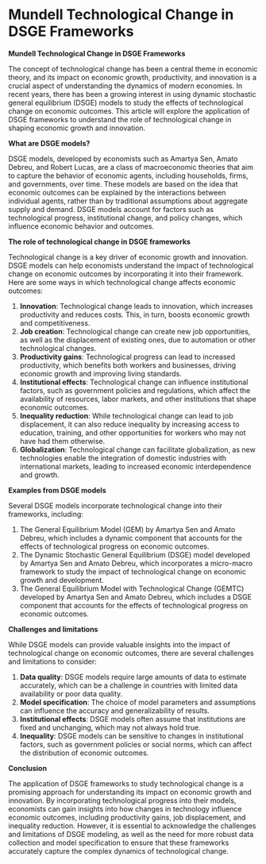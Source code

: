 # Mundell Technological Change in DSGE Frameworks

**Mundell Technological Change in DSGE Frameworks**

The concept of technological change has been a central theme in economic theory, and its impact on economic growth, productivity, and innovation is a crucial aspect of understanding the dynamics of modern economies. In recent years, there has been a growing interest in using dynamic stochastic general equilibrium (DSGE) models to study the effects of technological change on economic outcomes. This article will explore the application of DSGE frameworks to understand the role of technological change in shaping economic growth and innovation.

**What are DSGE models?**

DSGE models, developed by economists such as Amartya Sen, Amato Debreu, and Robert Lucas, are a class of macroeconomic theories that aim to capture the behavior of economic agents, including households, firms, and governments, over time. These models are based on the idea that economic outcomes can be explained by the interactions between individual agents, rather than by traditional assumptions about aggregate supply and demand. DSGE models account for factors such as technological progress, institutional change, and policy changes, which influence economic behavior and outcomes.

**The role of technological change in DSGE frameworks**

Technological change is a key driver of economic growth and innovation. DSGE models can help economists understand the impact of technological change on economic outcomes by incorporating it into their framework. Here are some ways in which technological change affects economic outcomes:

1. **Innovation**: Technological change leads to innovation, which increases productivity and reduces costs. This, in turn, boosts economic growth and competitiveness.
2. **Job creation**: Technological change can create new job opportunities, as well as the displacement of existing ones, due to automation or other technological changes.
3. **Productivity gains**: Technological progress can lead to increased productivity, which benefits both workers and businesses, driving economic growth and improving living standards.
4. **Institutional effects**: Technological change can influence institutional factors, such as government policies and regulations, which affect the availability of resources, labor markets, and other institutions that shape economic outcomes.
5. **Inequality reduction**: While technological change can lead to job displacement, it can also reduce inequality by increasing access to education, training, and other opportunities for workers who may not have had them otherwise.
6. **Globalization**: Technological change can facilitate globalization, as new technologies enable the integration of domestic industries with international markets, leading to increased economic interdependence and growth.

**Examples from DSGE models**

Several DSGE models incorporate technological change into their frameworks, including:

1. The General Equilibrium Model (GEM) by Amartya Sen and Amato Debreu, which includes a dynamic component that accounts for the effects of technological progress on economic outcomes.
2. The Dynamic Stochastic General Equilibrium (DSGE) model developed by Amartya Sen and Amato Debreu, which incorporates a micro-macro framework to study the impact of technological change on economic growth and development.
3. The General Equilibrium Model with Technological Change (GEMTC) developed by Amartya Sen and Amato Debreu, which includes a DSGE component that accounts for the effects of technological progress on economic outcomes.

**Challenges and limitations**

While DSGE models can provide valuable insights into the impact of technological change on economic outcomes, there are several challenges and limitations to consider:

1. **Data quality**: DSGE models require large amounts of data to estimate accurately, which can be a challenge in countries with limited data availability or poor data quality.
2. **Model specification**: The choice of model parameters and assumptions can influence the accuracy and generalizability of results.
3. **Institutional effects**: DSGE models often assume that institutions are fixed and unchanging, which may not always hold true.
4. **Inequality**: DSGE models can be sensitive to changes in institutional factors, such as government policies or social norms, which can affect the distribution of economic outcomes.

**Conclusion**

The application of DSGE frameworks to study technological change is a promising approach for understanding its impact on economic growth and innovation. By incorporating technological progress into their models, economists can gain insights into how changes in technology influence economic outcomes, including productivity gains, job displacement, and inequality reduction. However, it is essential to acknowledge the challenges and limitations of DSGE modeling, as well as the need for more robust data collection and model specification to ensure that these frameworks accurately capture the complex dynamics of technological change.

